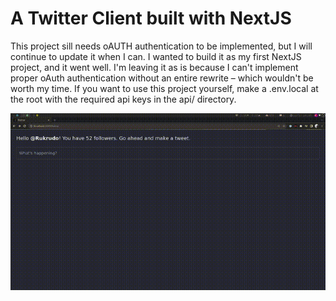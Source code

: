 # A Twitter Client built with NextJS

This project sill needs oAUTH authentication to be implemented, but I will continue to update it when I can. I wanted to build it as my first NextJS project, and it went well. I'm leaving it as is because I can't implement proper oAuth authentication without an entire rewrite – which wouldn't be worth my time. If you want to use this project yourself, make a .env.local at the root with the required api keys in the api/ directory.

![](./example/example.gif)
